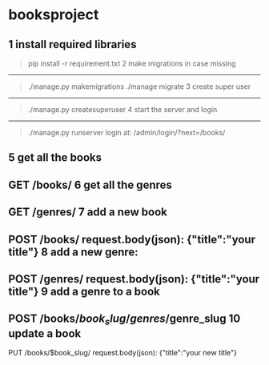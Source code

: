 # booksproject

1 install required libraries
-----------------------------
>pip install -r requirement.txt
2 make migrations in case missing
----------------------------------
>./manage.py makemigrations
>./manage migrate
3 create super user
-------------------
>./manage.py createsuperuser
4 start the server and login
-----------------------------
>./manage.py runserver
login at:
/admin/login/?next=/books/

5 get all the books
-------------------
GET /books/
6 get all the genres
--------------------
GET /genres/
7 add a new book
---------------
POST /books/
request.body(json):
{"title":"your title"}
8 add a new genre:
-----------------
POST /genres/
request.body(json):
{"title":"your title"}
9 add a genre to a book
-----------------------
POST /books/$book_slug/genres/$genre_slug
10 update a book
----------------
PUT /books/$book_slug/
request.body(json):
{"title":"your new title"}
